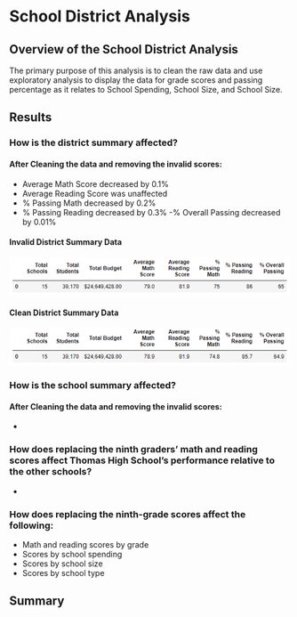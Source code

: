 # School District Analysis

## Overview of the School District Analysis
The primary purpose of this analysis is to clean the raw data and use exploratory analysis to display the data for grade scores and passing percentage as it relates to School Spending, School Size, and School Size.
 
## Results
### How is the district summary affected?
#### After Cleaning the data and removing the invalid scores:
- Average Math Score decreased by 0.1%
- Average Reading Score was unaffected
- % Passing Math decreased by 0.2%
- % Passing Reading decreased by 0.3%
-% Overall Passing decreased by 0.01%

#### Invalid District Summary Data
![Invalid District Summary Data](https://github.com/pminor87/School_District_Analysis/blob/main/Resources/Invalid%20District%20Summary%20Data.PNG)

#### Clean District Summary Data
![Clean District Summary Data](https://github.com/pminor87/School_District_Analysis/blob/main/Resources/Clean%20District%20Summary%20Data.PNG)
	
### How is the school summary affected?
#### After Cleaning the data and removing the invalid scores:
- 
	
### How does replacing the ninth graders’ math and reading scores affect Thomas High School’s performance relative to the other schools?
- 
	
### How does replacing the ninth-grade scores affect the following:
- Math and reading scores by grade
- Scores by school spending
- Scores by school size
- Scores by school type

## Summary